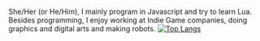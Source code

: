 She/Her (or He/Him), I mainly program in Javascript and try to learn Lua.
Besides programming, I enjoy working at Indie Game companies, doing graphics and digital arts and making robots.
[![Top Langs](https://github-readme-stats.vercel.app/api/top-langs/?username=bayodino)](https://github.com/anuraghazra/github-readme-stats)
